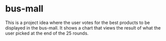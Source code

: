 # bus-mall
This is a project idea where the user votes for the best products to be displayed in the bus-mall. It shows a chart that views the result of what the user picked at the end of the 25 rounds.